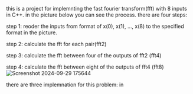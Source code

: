 this is a project for implemnting the fast fourier transform(fft) with 8 inputs in C++. in the picture below you can see the process. there are four steps:

step 1: reoder the inputs from format of x(0), x(1), ..., x(8) to the specified format in the picture. 

step 2: calculate the fft for each pair(fft2)

step 3: calculate the fft between four of the outputs of fft2 (fft4)

step 4: calculate the fft between eight of the outputs of fft4 (fft8)
![Screenshot 2024-09-29 175644](https://github.com/user-attachments/assets/7573f972-85bc-4da9-a77a-a833a945980f)

there are three implemnation for this problem:
in
